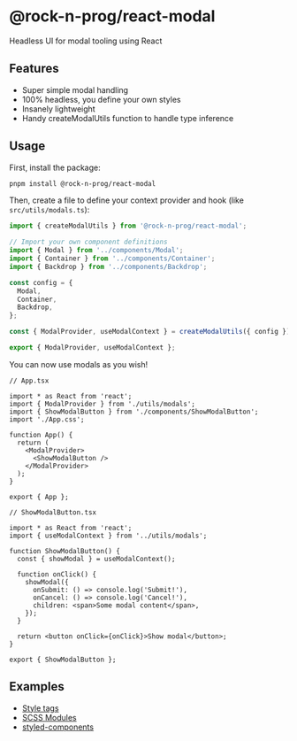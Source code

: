 # @rock-n-prog/react-modal

Headless UI for modal tooling using React

## Features

- Super simple modal handling
- 100% headless, you define your own styles
- Insanely lightweight
- Handy createModalUtils function to handle type inference

## Usage

First, install the package:

```bash
pnpm install @rock-n-prog/react-modal
```

Then, create a file to define your context provider and hook (like `src/utils/modals.ts`):

```ts
import { createModalUtils } from '@rock-n-prog/react-modal';

// Import your own component definitions
import { Modal } from '../components/Modal';
import { Container } from '../components/Container';
import { Backdrop } from '../components/Backdrop';

const config = {
  Modal,
  Container,
  Backdrop,
};

const { ModalProvider, useModalContext } = createModalUtils({ config });

export { ModalProvider, useModalContext };
```

You can now use modals as you wish!

```tsx
// App.tsx

import * as React from 'react';
import { ModalProvider } from './utils/modals';
import { ShowModalButton } from './components/ShowModalButton';
import './App.css';

function App() {
  return (
    <ModalProvider>
      <ShowModalButton />
    </ModalProvider>
  );
}

export { App };
```

```tsx
// ShowModalButton.tsx

import * as React from 'react';
import { useModalContext } from '../utils/modals';

function ShowModalButton() {
  const { showModal } = useModalContext();

  function onClick() {
    showModal({
      onSubmit: () => console.log('Submit!'),
      onCancel: () => console.log('Cancel!'),
      children: <span>Some modal content</span>,
    });
  }

  return <button onClick={onClick}>Show modal</button>;
}

export { ShowModalButton };
```

## Examples

- [Style tags](examples/style-tags)
- [SCSS Modules](examples/scss-modules)
- [styled-components](examples/styled-components)
